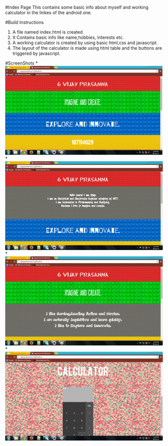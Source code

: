 #Index Page
This contains some basic info about myself and working calculator in the linkes of the android one.

#Build Instructions
1. A file named index.html is created
2. It Contains basic info like name,hobbies, interests etc.
3. A working calculator is created by using basic html,css and javascript.
4. The layout of the calculator is made using html table and the buttons are triggered by javascript.

#ScreenShots
*![Homepage1](/screenshots/1.png)
*![Homepage2](/screenshots/2.png)
*![Homepage3](/screenshots/3.png)
*![Caculator](/screenshots/4.png)
